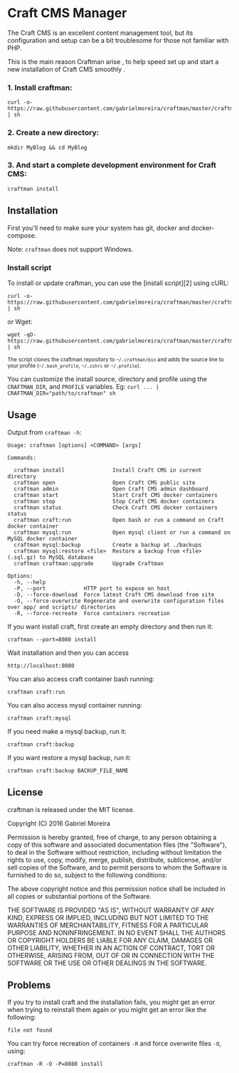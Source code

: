 # Craft CMS Manager

The Craft CMS is an excellent content management tool, but its configuration and setup can be a bit troublesome for those not familiar with PHP.

This is the main reason Craftman arise , to help speed set up and start a new installation of Craft CMS smoothly .

### 1. Install craftman:

    curl -o- https://raw.githubusercontent.com/gabrielmoreira/craftman/master/craftman_install | sh

### 2. Create a new directory:

    mkdir MyBlog && cd MyBlog
  
### 3. And start a complete development environment for Craft CMS:

    craftman install

## Installation

First you'll need to make sure your system has git, docker and docker-compose. 

Note: `craftman` does not support Windows.

### Install script

To install or update craftman, you can use the [install script][2] using cURL:

    curl -o- https://raw.githubusercontent.com/gabrielmoreira/craftman/master/craftman_install | sh

or Wget:

    wget -qO- https://raw.githubusercontent.com/gabrielmoreira/craftman/master/craftman_install | sh

<sub>The script clones the craftman repository to `~/.craftman/bin` and adds the source line to your profile (`~/.bash_profile`, `~/.zshrc` or `~/.profile`).</sub>

You can customize the install source, directory and profile using the `CRAFTMAN_DIR`, and `PROFILE` variables.
Eg: `curl ... | CRAFTMAN_DIR="path/to/craftman" sh`


## Usage

 Output from `craftman -h`:
 
    Usage: craftman [options] <COMMAND> [args]

    Commands:

      craftman install               Install Craft CMS in current directory
      craftman open                  Open Craft CMS public site
      craftman admin                 Open Craft CMS admin dashboard
      craftman start                 Start Craft CMS docker containers
      craftman stop                  Stop Craft CMS docker containers
      craftman status                Check Craft CMS docker containers status
      craftman craft:run             Open bash or run a command on Craft docker container
      craftman mysql:run             Open mysql client or run a command on MySQL docker container
      craftman mysql:backup          Create a backup at ./backups
      craftman mysql:restore <file>  Restore a backup from <file> (.sql.gz) to MySQL database
      craftman craftman:upgrade      Upgrade Craftman

    Options:
      -h, --help
      -P, --port            HTTP port to expose on host
      -D, --force-download  Force latest Craft CMS download from site
      -O, --force-overwrite Regenerate and overwrite configuration files over app/ and scripts/ directories
      -R, --force-recreate  Force containers recreation

If you want install craft, first create an empty directory and then run it:

    craftman --port=8080 install

Wait installation and then you can access

    http://localhost:8080

You can also access craft container bash running:

    craftman craft:run

You can also access mysql container running:

    craftman craft:mysql

If you need make a mysql backup, run it:

    craftman craft:backup

If you want restore a mysql backup, run it:

    craftman craft:backup BACKUP_FILE_NAME


## License

craftman is released under the MIT license.


Copyright (C) 2016 Gabriel Moreira

Permission is hereby granted, free of charge, to any person obtaining a copy of this software and associated documentation files (the "Software"), to deal in the Software without restriction, including without limitation the rights to use, copy, modify, merge, publish, distribute, sublicense, and/or sell copies of the Software, and to permit persons to whom the Software is furnished to do so, subject to the following conditions:

The above copyright notice and this permission notice shall be included in all copies or substantial portions of the Software.

THE SOFTWARE IS PROVIDED "AS IS", WITHOUT WARRANTY OF ANY KIND, EXPRESS OR IMPLIED, INCLUDING BUT NOT LIMITED TO THE WARRANTIES OF MERCHANTABILITY, FITNESS FOR A PARTICULAR PURPOSE AND NONINFRINGEMENT. IN NO EVENT SHALL THE AUTHORS OR COPYRIGHT HOLDERS BE LIABLE FOR ANY CLAIM, DAMAGES OR OTHER LIABILITY, WHETHER IN AN ACTION OF CONTRACT, TORT OR OTHERWISE, ARISING FROM, OUT OF OR IN CONNECTION WITH THE SOFTWARE OR THE USE OR OTHER DEALINGS IN THE SOFTWARE.


## Problems

If you try to install craft and the installation fails, you might get an error when trying to reinstall them again or you might get an error like the following:

    file not found

You can try force recreation of containers `-R` and force overwrite files `-O`, using:

    craftman -R -O -P=8080 install

